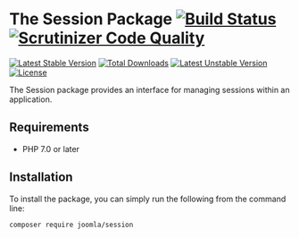 # The Session Package [![Build Status](https://travis-ci.org/joomla-framework/session.png?branch=master)](https://travis-ci.org/joomla-framework/session) [![Scrutinizer Code Quality](https://scrutinizer-ci.com/g/joomla-framework/session/badges/quality-score.png?b=2.0-dev)](https://scrutinizer-ci.com/g/joomla-framework/session/?branch=2.0-dev)

[![Latest Stable Version](https://poser.pugx.org/joomla/session/v/stable)](https://packagist.org/packages/joomla/session)
[![Total Downloads](https://poser.pugx.org/joomla/session/downloads)](https://packagist.org/packages/joomla/session)
[![Latest Unstable Version](https://poser.pugx.org/joomla/session/v/unstable)](https://packagist.org/packages/joomla/session)
[![License](https://poser.pugx.org/joomla/session/license)](https://packagist.org/packages/joomla/session)

The Session package provides an interface for managing sessions within an application.

## Requirements

* PHP 7.0 or later

## Installation

To install the package, you can simply run the following from the command line:
           
```sh
composer require joomla/session
```
